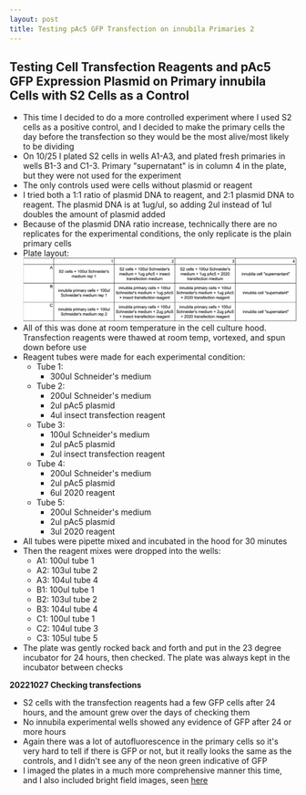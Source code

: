 ```yaml
---
layout: post
title: Testing pAc5 GFP Transfection on innubila Primaries 2
---
```


## Testing Cell Transfection Reagents and pAc5 GFP Expression Plasmid on Primary innubila Cells with S2 Cells as a Control

- This time I decided to do a more controlled experiment where I used S2 cells as a positive control, and I decided to make the primary cells the day before the transfection so they would be the most alive/most likely to be dividing
- On 10/25 I plated S2 cells in wells A1-A3, and plated fresh primaries in wells B1-3 and C1-3. Primary "supernatant" is in column 4 in the plate, but they were not used for the experiment
- The only controls used were cells without plasmid or reagent
- I tried both a 1:1 ratio of plasmid DNA to reagent, and 2:1 plasmid DNA to reagent. The plasmid DNA is at 1ug/ul, so adding 2ul instead of 1ul doubles the amount of plasmid added
- Because of the plasmid DNA ratio increase, technically there are no replicates for the experimental conditions, the only replicate is the plain primary cells
- Plate layout:
![](https://raw.githubusercontent.com/meschedl/Unckless-Lab-Notebook-Maggie/master/images/20221026-innubila-primary-transfection-2-plate-layout.png)
- All of this was done at room temperature in the cell culture hood. Transfection reagents were thawed at room temp, vortexed, and spun down before use
- Reagent tubes were made for each experimental condition:
  - Tube 1:
    - 300ul Schneider's medium
  - Tube 2:
    - 200ul Schneider's medium
    - 2ul pAc5 plasmid
    - 4ul insect transfection reagent
  - Tube 3:
    - 100ul Schneider's medium
    - 2ul pAc5 plasmid
    - 2ul insect transfection reagent
  - Tube 4:
    - 200ul Schneider's medium
    - 2ul pAc5 plasmid
    - 6ul 2020 reagent
  - Tube 5:
    - 200ul Schneider's medium
    - 2ul pAc5 plasmid
    - 3ul 2020 reagent
- All tubes were pipette mixed and incubated in the hood for 30 minutes
- Then the reagent mixes were dropped into the wells:
  - A1: 100ul tube 1
  - A2: 103ul tube 2
  - A3: 104ul tube 4
  - B1: 100ul tube 1
  - B2: 103ul tube 2
  - B3: 104ul tube 4
  - C1: 100ul tube 1
  - C2: 104ul tube 3
  - C3: 105ul tube 5
- The plate was gently rocked back and forth and put in the 23 degree incubator for 24 hours, then checked. The plate was always kept in the incubator between checks

**20221027 Checking transfections**
- S2 cells with the transfection reagents had a few GFP cells after 24 hours, and the amount grew over the days of checking them
- No innubila experimental wells showed any evidence of GFP after 24 or more hours
- Again there was a lot of autofluorescence in the primary cells so it's very hard to tell if there is GFP or not, but it really looks the same as the controls, and I didn't see any of the neon green indicative of GFP
- I imaged the plates in a much more comprehensive manner this time, and I also included bright field images, seen [here](https://docs.google.com/presentation/d/1Zw-4ONRBFsSmnhS3S2_1rK8dx0jlIkIR7JeeLPs7Nj0/edit#slide=id.g187f2e11049_0_61) 
